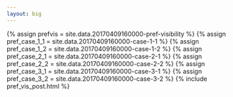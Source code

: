 ```yaml
---
layout: big
---
```

{% assign prefvis = site.data.20170409160000-pref-visibility %}
{% assign pref_case_1_1 = site.data.20170409160000-case-1-1 %}
{% assign pref_case_1_2 = site.data.20170409160000-case-1-2 %}
{% assign pref_case_2_1 = site.data.20170409160000-case-2-1 %}
{% assign pref_case_2_2 = site.data.20170409160000-case-2-2 %}
{% assign pref_case_3_1 = site.data.20170409160000-case-3-1 %}
{% assign pref_case_3_2 = site.data.20170409160000-case-3-2 %}
{% include pref_vis_post.html %}
